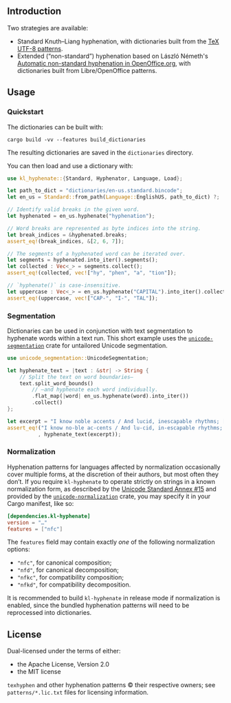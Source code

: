 ## Introduction

Two strategies are available:
- Standard Knuth–Liang hyphenation, with dictionaries built from the [TeX UTF-8 patterns](http://www.ctan.org/tex-archive/language/hyph-utf8).
- Extended (“non-standard”) hyphenation based on László Németh's [Automatic non-standard hyphenation in OpenOffice.org](https://www.tug.org/TUGboat/tb27-1/tb86nemeth.pdf), with dictionaries built from Libre/OpenOffice patterns.

## Usage

### Quickstart

The dictionaries can be built with:
```shell
cargo build -vv --features build_dictionaries
```
The resulting dictionaries are saved in the `dictionaries` directory.

You can then load and use a dictionary with:
```rust
use kl_hyphenate::{Standard, Hyphenator, Language, Load};

let path_to_dict = "dictionaries/en-us.standard.bincode";
let en_us = Standard::from_path(Language::EnglishUS, path_to_dict) ?;

// Identify valid breaks in the given word.
let hyphenated = en_us.hyphenate("hyphenation");

// Word breaks are represented as byte indices into the string.
let break_indices = &hyphenated.breaks;
assert_eq!(break_indices, &[2, 6, 7]);

// The segments of a hyphenated word can be iterated over.
let segments = hyphenated.into_iter().segments();
let collected : Vec<_> = segments.collect();
assert_eq!(collected, vec!["hy", "phen", "a", "tion"]);

// `hyphenate()` is case-insensitive.
let uppercase : Vec<_> = en_us.hyphenate("CAPITAL").into_iter().collect();
assert_eq!(uppercase, vec!["CAP-", "I-", "TAL"]);
```

### Segmentation

Dictionaries can be used in conjunction with text segmentation to hyphenate words within a text run. This short example uses the [`unicode-segmentation`](https://crates.io/crates/unicode-segmentation) crate for untailored Unicode segmentation.

```rust
use unicode_segmentation::UnicodeSegmentation;

let hyphenate_text = |text : &str| -> String {
    // Split the text on word boundaries—
    text.split_word_bounds()
        // —and hyphenate each word individually.
        .flat_map(|word| en_us.hyphenate(word).into_iter())
        .collect()
};

let excerpt = "I know noble accents / And lucid, inescapable rhythms; […]";
assert_eq!("I know no-ble ac-cents / And lu-cid, in-escapable rhythms; […]"
          , hyphenate_text(excerpt));
```

### Normalization

Hyphenation patterns for languages affected by normalization occasionally cover multiple forms, at the discretion of their authors, but most often they don’t. If you require `kl-hyphenate` to operate strictly on strings in a known normalization form, as described by the [Unicode Standard Annex #15](http://unicode.org/reports/tr15/) and provided by the [`unicode-normalization`](https://github.com/unicode-rs/unicode-normalization) crate, you may specify it in your Cargo manifest, like so:

```toml
[dependencies.kl-hyphenate]
version = "…"
features = ["nfc"]
```

The `features` field may contain exactly *one* of the following normalization options:

- `"nfc"`, for canonical composition;
- `"nfd"`, for canonical decomposition;
- `"nfkc"`, for compatibility composition;
- `"nfkd"`, for compatibility decomposition.

It is recommended to build `kl-hyphenate` in release mode if normalization is enabled, since the bundled hyphenation patterns will need to be reprocessed into dictionaries.

## License

Dual-licensed under the terms of either:
  - the Apache License, Version 2.0
  - the MIT license

`texhyphen` and other hyphenation patterns © their respective owners; see `patterns/*.lic.txt` files for licensing information.
